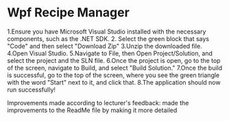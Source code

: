 # Wpf Recipe Manager
1.Ensure you have Microsoft Visual Studio installed with the necessary components, such as the .NET SDK.
2. Select the green block that says "Code" and then select "Download Zip"
3.Unzip the downloaded file.
4.Open Visual Studio.
5.Navigate to File, then Open Project/Solution, and select the project and the SLN file.
6.Once the project is open, go to the top of the screen, navigate to Build, and select "Build Solution."
7.Once the build is successful, go to the top of the screen, where you see the green triangle with the word "Start" next to it, and click that.
8.The application should now run successfully!

Improvements made according to lecturer's feedback: made the improvements to the ReadMe file by making it more detailed
